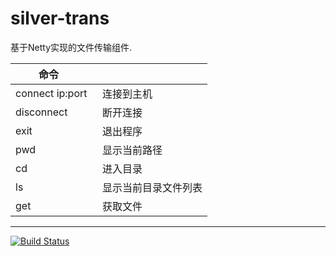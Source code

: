 # silver-trans
基于Netty实现的文件传输组件.
</br>    
  
|          命令      |                 | 
| ----------------- |:-------------------|
| connect ip:port   | 连接到主机|
| disconnect        | 断开连接|
| exit              | 退出程序|
| pwd               | 显示当前路径|
| cd                | 进入目录|
| ls                | 显示当前目录文件列表|
| get               | 获取文件|

***
[![Build Status](https://travis-ci.org/luangeng/silver-trans.svg?branch=master)](https://travis-ci.org/luangeng/silver-trans)
